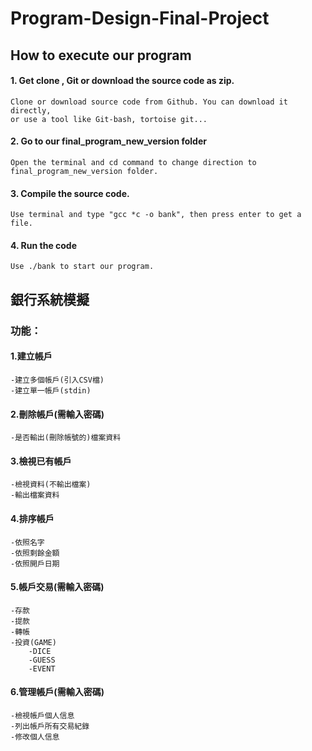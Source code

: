 # Program-Design-Final-Project

## How to execute our program

####  1. Get clone , Git or download the source code as zip.
    Clone or download source code from Github. You can download it directly, 
    or use a tool like Git-bash, tortoise git... 
####  2. Go to our final_program_new_version folder
    Open the terminal and cd command to change direction to final_program_new_version folder.
####  3. Compile the source code.
    Use terminal and type "gcc *c -o bank", then press enter to get a file.
####  4. Run the code
    Use ./bank to start our program.

## 銀行系統模擬

### 功能：

#### 1.建立帳戶
    -建立多個帳戶(引入CSV檔)
    -建立單一帳戶(stdin)

#### 2.刪除帳戶(需輸入密碼)
    -是否輸出(刪除帳號的)檔案資料

#### 3.檢視已有帳戶
    -檢視資料(不輸出檔案)
    -輸出檔案資料

#### 4.排序帳戶
    -依照名字
    -依照剩餘金額
    -依照開戶日期

#### 5.帳戶交易(需輸入密碼)
    -存款
    -提款
    -轉帳
    -投資(GAME)
        -DICE
        -GUESS
        -EVENT

#### 6.管理帳戶(需輸入密碼)
    -檢視帳戶個人信息
    -列出帳戶所有交易紀錄
    -修改個人信息
